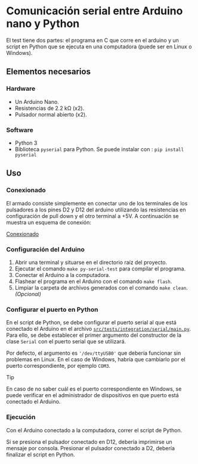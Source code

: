 # Comunicación serial entre Arduino nano y Python

El test tiene dos partes: el programa en C que corre en el arduino y un script en Python que se ejecuta en una computadora (puede ser en Linux o Windows).

## Elementos necesarios

### Hardware

- Un Arduino Nano.
- Resistencias de 2.2 kΩ (x2).
- Pulsador normal abierto (x2).

### Software

- Python 3
- Biblioteca `pyserial` para Python. Se puede instalar con : `pip install pyserial`

## Uso

### Conexionado
El armado consiste simplemente en conectar uno de los terminales de los pulsadores a los pines D2 y D12 del arduino utilizando las resistencias en configuración de pull down y el otro terminal a +5V. A continuación se muestra un esquema de conexión:

[Conexionado](../schematics/py-serial.svg)

### Configuración del Arduino

1. Abrir una terminal y situarse en el directorio raíz del proyecto.
2. Ejecutar el comando `make py-serial-test` para compilar el programa.
3. Conectar el Arduino a la computadora.
4. Flashear el programa en el Arduino con el comando `make flash`.
5. Limpiar la carpeta de archivos generados con el comando `make clean`. _(Opcional)_

### Configurar el puerto en Python

En el script de Python, se debe configurar el puerto serial al que está conectado el Arduino en el archivo [`src/tests/integration/serial/main.py`](../../src/tests/integration/serial/main.py). Para ello, se debe establecer el primer argumento del constructor de la clase `Serial` con el puerto serial que se utilizará.

Por defecto, el argumento es `'/dev/ttyUSB0'` que debería funcionar sin problemas en Linux. En el caso de Windows, habría que cambiarlo por el puerto correspondiente, por ejemplo `COM3`.

> [!TIP]
> En caso de no saber cuál es el puerto correspondiente en Windows, se puede verificar en el administrador de dispositivos en que puerto está conectado el Arduino.

### Ejecución

Con el Arduino conectado a la computadora, correr el script de Python.

Si se presiona el pulsador conectado en D12, debería imprimirse un mensaje por consola. Presionar el pulsador conectado a D2, debería finalizar el script en Python.
